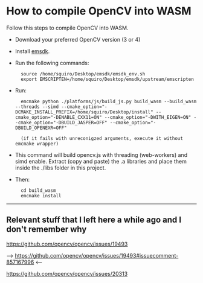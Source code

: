 # How to compile OpenCV into WASM

Follow this steps to compile OpenCV into WASM.

- Download your preferred OpenCV version (3 or 4)
- Install [emsdk](https://emscripten.org/docs/getting_started/downloads.html). 
- Run the following commands:
    
        source /home/squiro/Desktop/emsdk/emsdk_env.sh
        export EMSCRIPTEN=/home/squiro/Desktop/emsdk/upstream/emscripten

- Run:

        emcmake python ./platforms/js/build_js.py build_wasm --build_wasm --threads --simd --cmake_option="-DCMAKE_INSTALL_PREFIX=/home/squiro/Desktop/install" --cmake_option="-DENABLE_CXX11=ON" --cmake_option="-DWITH_EIGEN=ON" --cmake_option="-DBUILD_JASPER=OFF" --cmake_option="-DBUILD_OPENEXR=OFF"

        (if it fails with unreconigzed arguments, execute it without emcmake wrapper)

- This command will build opencv.js with threading (web-workers) and simd enable. Extract (copy and paste) the .a libraries and place them inside the ./libs folder in this project.

- Then:

        cd build_wasm 
        emcmake install

---

## Relevant stuff that I left here a while ago and I don't remember why

https://github.com/opencv/opencv/issues/19493 

--> https://github.com/opencv/opencv/issues/19493#issuecomment-857167996 <--

https://github.com/opencv/opencv/issues/20313